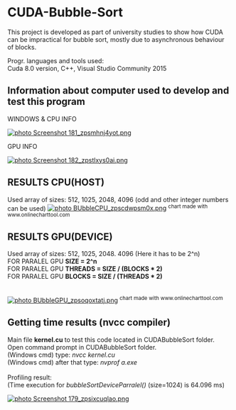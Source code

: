 # CUDA-Bubble-Sort

This project is developed as part of university studies to show how CUDA  can be impractical for bubble sort, mostly due to 
asynchronous behaviour of blocks.

Progr. languages and tools used:<br>
Cuda 8.0 version, C++, Visual Studio Community 2015

<h2>Information about computer used to develop and test this program</h2>
WINDOWS & CPU INFO

<a href="http://s1294.photobucket.com/user/DoVBid/media/Screenshot%20181_zpsmhnj4yot.png.html" target="_blank"><img src="http://i1294.photobucket.com/albums/b604/DoVBid/Screenshot%20181_zpsmhnj4yot.png" border="0" alt=" photo Screenshot 181_zpsmhnj4yot.png"/></a>

GPU INFO 

<a href="http://s1294.photobucket.com/user/DoVBid/media/Screenshot%20182_zpstlxys0ai.png.html" target="_blank"><img src="http://i1294.photobucket.com/albums/b604/DoVBid/Screenshot%20182_zpstlxys0ai.png" border="0" alt=" photo Screenshot 182_zpstlxys0ai.png"/></a>


<h2> RESULTS CPU(HOST)</h2>
Used array of sizes: 512, 1025, 2048, 4096  (odd and other integer numbers can be used)
<a href="http://s1294.photobucket.com/user/DoVBid/media/BUbbleCPU_zpscdwpsm0x.png.html" target="_blank"><img src="http://i1294.photobucket.com/albums/b604/DoVBid/BUbbleCPU_zpscdwpsm0x.png" border="0" alt=" photo BUbbleCPU_zpscdwpsm0x.png"/></a>
<sup>chart made with www.onlinecharttool.com</sup><br>

<h2> RESULTS GPU(DEVICE)</h2>
Used array of sizes: 512, 1025, 2048. 4096 (Here it has to be 2^n)<br>
FOR PARALEL GPU  <b>SIZE = 2^n</b> <br>
FOR PARALEL GPU  <b>THREADS = SIZE / (BLOCKS * 2)</b> <br>
FOR PARALEL GPU  <b>BLOCKS = SIZE / (THREADS * 2)</b> <br>
<br><br>
<a href="http://s1294.photobucket.com/user/DoVBid/media/BUbbleGPU_zpsoqoxtatj.png.html" target="_blank"><img src="http://i1294.photobucket.com/albums/b604/DoVBid/BUbbleGPU_zpsoqoxtatj.png" border="0" alt=" photo BUbbleGPU_zpsoqoxtatj.png"/></a>
<sup>chart made with www.onlinecharttool.com</sup><br>

<h2> Getting time results (nvcc compiler)</h2>
Main file <strong> kernel.cu</strong> to test this code located in CUDABubbleSort folder.<br>
Open command prompt in CUDABubbleSort folder.<br>
(Windows cmd) type: <i>nvcc kernel.cu</i><br>
(Windows cmd) after that type: <i>nvprof a.exe</i>
<br><br>
Profiling result: <br>
(Time execution for <i>bubbleSortDeviceParralel()</i> (size=1024) is 64.096 ms)

<a href="http://s1294.photobucket.com/user/DoVBid/media/Screenshot%20179_zpsixcuqlao.png.html" target="_blank"><img src="http://i1294.photobucket.com/albums/b604/DoVBid/Screenshot%20179_zpsixcuqlao.png" border="0" alt=" photo Screenshot 179_zpsixcuqlao.png"/></a>

